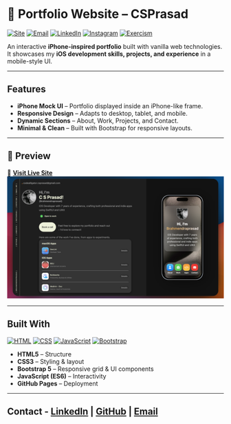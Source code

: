 # 📱 Portfolio Website – CSPrasad

[![Site](https://img.shields.io/badge/Site-Live-green?style=flat&logo=githubpages)](https://csprasad.github.io)
[![Email](https://img.shields.io/badge/Email-codealligator.csprasad@gmail.com-lightgrey)](mailto:codealligator.csprasad@gmail.com)
[![LinkedIn](https://img.shields.io/badge/LinkedIn-Connect-blue?logo=linkedin)](https://linkedin.com/in/csprasadios)
[![Instagram](https://img.shields.io/badge/Instagram-Follow-purple?logo=instagram)](https://instagram.com/csprasad_ios/)
[![Exercism](https://img.shields.io/badge/Exercism-Mentor-green?logo=exercism)](https://exercism.org/profiles/codealligator)

An interactive **iPhone-inspired portfolio** built with vanilla web technologies.  
It showcases my **iOS development skills, projects, and experience** in a mobile-style UI.

---

## Features

-  **iPhone Mock UI** – Portfolio displayed inside an iPhone-like frame.  
-  **Responsive Design** – Adapts to desktop, tablet, and mobile.  
-  **Dynamic Sections** – About, Work, Projects, and Contact.  
-  **Minimal & Clean** – Built with Bootstrap for responsive layouts.  

---

## 📸 Preview

🔗 [**Visit Live Site**](https://csprasad.github.io/landing.html)
![webpage](data/webpage.png)

---

##  Built With 
[![HTML](https://img.shields.io/badge/Frontend-HTML5-orange?logo=html5)](#) 
[![CSS](https://img.shields.io/badge/Style-CSS3-blue?logo=css3)](#) 
[![JavaScript](https://img.shields.io/badge/Logic-JavaScript-yellow?logo=javascript)](#) 
[![Bootstrap](https://img.shields.io/badge/UI-Bootstrap-563D7C?logo=bootstrap)](#)  

- **HTML5** – Structure  
- **CSS3** – Styling & layout  
- **Bootstrap 5** – Responsive grid & UI components  
- **JavaScript (ES6)** – Interactivity  
- **GitHub Pages** – Deployment  

---

## Contact - [LinkedIn](https://linkedin.com/in/csprasadios) | [GitHub](https://github.com/csprasad) | [Email](mailto:codealligator.csprasad@gmail.com)